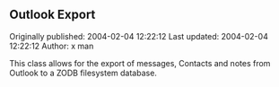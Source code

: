## Outlook Export

Originally published: 2004-02-04 12:22:12
Last updated: 2004-02-04 12:22:12
Author: x man

This class allows for the export of messages, Contacts and notes from Outlook to a ZODB filesystem database.